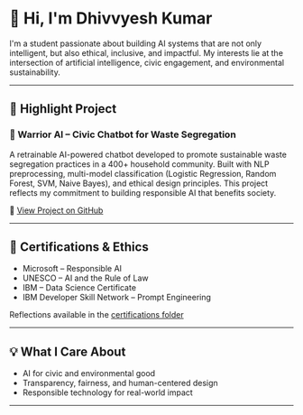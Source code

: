 # 👋 Hi, I'm Dhivvyesh Kumar

I'm a student passionate about building AI systems that are not only intelligent, but also ethical, inclusive, and impactful. My interests lie at the intersection of artificial intelligence, civic engagement, and environmental sustainability.

---

## 🧠 Highlight Project

### 🔹 Warrior AI – Civic Chatbot for Waste Segregation
A retrainable AI-powered chatbot developed to promote sustainable waste segregation practices in a 400+ household community. Built with NLP preprocessing, multi-model classification (Logistic Regression, Random Forest, SVM, Naive Bayes), and ethical design principles. This project reflects my commitment to building responsible AI that benefits society.

📁 [View Project on GitHub]()

---

## 🧾 Certifications & Ethics
- Microsoft – Responsible AI  
- UNESCO – AI and the Rule of Law  
- IBM – Data Science Certificate  
- IBM Developer Skill Network – Prompt Engineering

Reflections available in the [certifications folder]([https://github.com/dhivvyesh/certifications](https://github.com/dhivvyesh/My-info/tree/main/Certifications))

---

## 💡 What I Care About
- AI for civic and environmental good  
- Transparency, fairness, and human-centered design  
- Responsible technology for real-world impact

---

